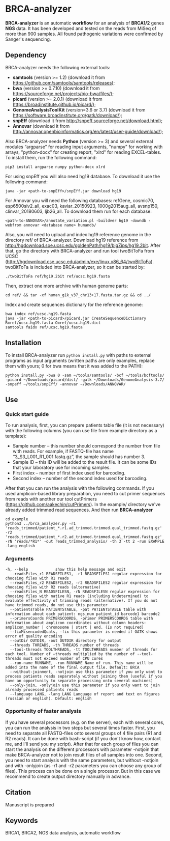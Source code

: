 # BRCA-analyzer
**BRCA-analyzer** is an automatic **workflow** for an analysis of **BRCA1/2** genes **NGS** data. It has been developed and tested on the reads from MiSeq of more than 900 samples. All found pathogenic variations were confirmed by Sanger's sequencing.
## Dependency
BRCA-analyzer needs the following external tools:
* **samtools** (version >= 1.2) (download it from https://github.com/samtools/samtools/releases);
* **bwa** (version >= 0.7.10) (download it from https://sourceforge.net/projects/bio-bwa/files/);
* **picard** (version >= 2.0.1) (download it from https://broadinstitute.github.io/picard/);
* **GenomeAnalysisToolKit** (version=3.6 or 3.7) (download it from https://software.broadinstitute.org/gatk/download/);
* **snpEff** (download it from http://snpeff.sourceforge.net/download.html);
* **Annovar** (download it from http://annovar.openbioinformatics.org/en/latest/user-guide/download/);

Also BRCA-analyzer needs **Python** (version >= 3) and several external modules “argparse” for reading input arguments, "numpy" for working with arrays, "python-docx" for creating report, "xlrd" for reading EXCEL-tables. To install them, run the following command:
```
pip3 install argparse numpy python-docx xlrd
```
 For using snpEff you will also need hg19 database. To download it use the following command:
```
java -jar <path-to-snpEff>/snpEff.jar download hg19
```
For Annovar you will need the following databases: refGene, cosmic70, esp6500siv2_all, exac03, kaviar_20150923, 1000g2015aug_all, avsnp150, clinvar_20180603, ljb26_all. To download them run for each database: 
```
<path-to-ANNOVAR>/annotate_variation.pl -buildver hg19 -downdb -webfrom annovar <database name> humandb/
```
Also, you will need to upload and index hg19 reference genome in the directory ref/ of BRCA-analyzer. Download hg19 reference from http://hgdownload.soe.ucsc.edu/goldenPath/hg19/bigZips/hg19.2bit. After that, go the directory with BRCA-analyzer and run tool twoBitToFa from UCSC (http://hgdownload.cse.ucsc.edu/admin/exe/linux.x86_64/twoBitToFa). twoBitToFa is included into BRCA-analyzer, so it can be started by:
``` 
./twoBitToFa ref/hg19.2bit ref/ucsc.hg19.fasta 
```
Then, extract one more archive with human genome parts:
```
cd ref/ && tar -xf human_g1k_v37_chr13+17.fasta.tar.gz && cd ../
```
Index and create sequences dictionary for the reference genome:
``` 
bwa index ref/ucsc.hg19.fasta
java -jar <path-to-picard>/picard.jar CreateSequenceDictionary R=ref/ucsc.hg19.fasta O=ref/ucsc.hg19.dict
samtools faidx ref/ucsc.hg19.fasta
```
## Installation
To install BRCA-analyzer run `python install.py` with paths to external programs as input arguments (written paths are only examples, replace them with yours; 0 for bwa means that it was added to the PATH):
```
python install.py -bwa 0 -sam ~/tools/samtools/ -bcf ~/tools/bcftools/ -picard ~/Downloads/picard/dist/ -gatk ~/Downloads/GenomeAnalysis-3.7/ -snpeff ~/tools/snpEff/ -annovar ~/Downloads/ANNOVAR/
```
## Use
### Quick start guide
To run analysis, first, you can prepare patients table file (it is not necessary) with the following columns (you can use file from example directory as a template):
* Sample number – this number should correspond the number from file with reads. For example, if FASTQ-file has name “3_S3_L001_R1_001.fastq.gz”, the sample should has number 3.
* Sample ID – this ID will be added to the result file. It can be some IDs that your laboratory use for incoming samples.
* First index – number of first index used for barcoding.
* Second index – number of the second index used for barcoding.

After that you can run the analysis with the following commands. If you used amplicon-based library preparation, you need to cut primer sequences from reads with another our tool cutPrimers (https://github.com/aakechin/cutPrimers). In the example/ directory we've already added trimmed read sequences. And then run **BRCA-analyzer**
```
cd example 
python3 ../brca_analyzer.py -r1 'reads_trimmed/patient_*.r1.ad_trimmed.trimmed.qual_trimmed.fastq.gz' -r2 'reads_trimmed/patient_*.r2.ad_trimmed.trimmed.qual_trimmed.fastq.gz' -rN 'reads/*R1*' -out reads_trimmed_analysis/ -th 3 -tt 2 -run EXAMPLE -lang english
```
### Arguments
```
-h, --help            show this help message and exit
  --readsFiles_r1 READSFILES1, -r1 READSFILES1 regular expression for choosing files with R1 reads
  --readsFiles_r2 READSFILES2, -r2 READSFILES2 regular expression for choosing files with R2 reads (alternative)
  --readsFiles_N READSFILESN, -rN READSFILESN regular expression for choosing files with native R1 reads (including Undetermined) to evaluate effectivity of trimming reads (alternative). If you do not have trimmed reads, do not use this parameter
  --patientsTable PATIENTSTABLE, -pat PATIENTSTABLE table with information about each patient: ngs_num patient_id barcode1 barcode2
  --primersCoords PRIMERSCOORDS, -primer PRIMERSCOORDS table with information about amplicon coordinates without column headers: amplicon_number | chromosome | start | end. (Is not required)
  --fixMisencodedQuals, -fix this parameter is needed if GATK shows error of quality encoding
  --outDir OUTDIR, -out OUTDIR directory for output
  --threads THREADS, -th THREADS number of threads
  --tool-threads TOOLTHREADS, -tt TOOLTHREADS number of threads for each tool. Number of –threads multiplied by the number of --tool-threads must not exceed number of CPU cores
  --run-name RUNNAME, -run RUNNAME Name of run. This name will be added into the name of the final output file. Default: BRCA
  --without-joinment, -notjoin use this parameter if you only want to process patients reads separately without joining them (useful if you have an opportunity to separate processing onto several machines)
  --only-join, -onlyjoin use this parameter if you only want to join already processed patients reads
  --language LANG, -lang LANG Language of report and text on figures (russian or english). Default: english
```
### Opportunity of faster analysis
If you have several processors (e.g. on the server), each with several cores, you can run the analysis in two steps but several times faster. First, you need to separate all FASTQ-files onto several groups of 4 file pairs (R1 and R2 reads). It can be done with bash-script (if you don't know how, contact me, and I'll send you my script). After that for each group of files you can start the analysis on the different processors with parameter -notjoin that make BRCA-analyzer not to join result files of all samples into one. Second, you need to start analysis with the same parameters, but without -notjoin and with -onlyjoin (as -r1 and -r2 parameters you can choose any group of files). This process can be done on a single processor. But in this case we recommend to create output directory manually in advance.
## Citation
Manuscript is prepared
## Keywords
BRCA1, BRCA2, NGS data analysis, automatic workflow
